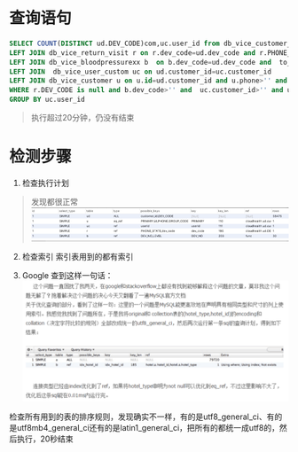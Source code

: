 # 查询语句

```SQL
SELECT COUNT(DISTINCT ud.DEV_CODE)com,uc.user_id from db_vice_customer_device ud
LEFT JOIN db_vice_return_visit r on r.dev_code=ud.dev_code and r.PHONE_STATE='1' and  to_days(now()) - to_days(r.CREATE_TIME)<=3
LEFT JOIN db_vice_bloodpressurexx b  on b.dev_code=ud.dev_code and  to_days(now()) - to_days(b.RECEIVE_TIME)<=3 and b.`LEVEL`=6
LEFT JOIN  db_vice_user_custom uc on ud.customer_id=uc.customer_id
LEFT JOIN db_vice_customer u on u.id=ud.customer_id and u.phone>'' and u.GROUP_CODE!='8'
WHERE r.DEV_CODE is null and b.dev_code>'' and  uc.customer_id>'' and u.id>''
GROUP BY uc.user_id

```

> 执行超过20分钟，仍没有结束


# 检测步骤

1. 检查执行计划
> 发现都很正常
![](assets/004/20170725-fc91c3fb.png)  


2. 检查索引
索引表用到的都有索引

3. Google
查到这样一句话：
![](assets/004/20170725-d9c357d1.png)  


检查所有用到的表的排序规则，发现确实不一样，有的是utf8\_general\_ci、有的是utf8mb4\_general\_ci还有的是latin1\_general\_ci，把所有的都统一成utf8的，然后执行，20秒结束
